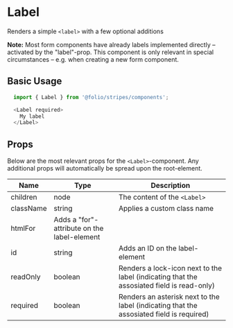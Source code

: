 # Label
Renders a simple `<label>` with a few optional additions

**Note:** Most form components have already labels implemented directly – activated by the "label"-prop. This component is only relevant in special circumstances – e.g. when creating a new form component.

## Basic Usage
```js
  import { Label } from '@folio/stripes/components';

  <Label required>
    My label
  </Label>
```

## Props
Below are the most relevant props for the `<Label>`-component. Any additional props will automatically be spread upon the root-element.

Name | Type | Description
--- | --- | ---
children | node | The content of the `<Label>`
className | string | Applies a custom class name
htmlFor | Adds a "for"-attribute on the label-element
id | string | Adds an ID on the label-element
readOnly | boolean | Renders a lock-icon next to the label (indicating that the assosiated field is read-only)
required | boolean | Renders an asterisk next to the label (indicating that the assosiated field is required)
